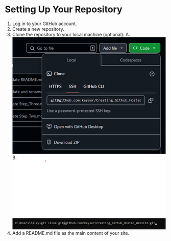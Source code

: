 # Setting Up Your Repository
1. Log in to your GitHub account.
2. Create a new repository.
3. Clone the repository to your local machine (optional):
A. ![Git_Link](https://github.com/keysor/Creating_Github_Hosted_Website/blob/main/git_link.png)
B. ![Git_Clone](https://github.com/keysor/Creating_Github_Hosted_Website/blob/main/git_clone.png)
5. Add a README.md file as the main content of your site.
